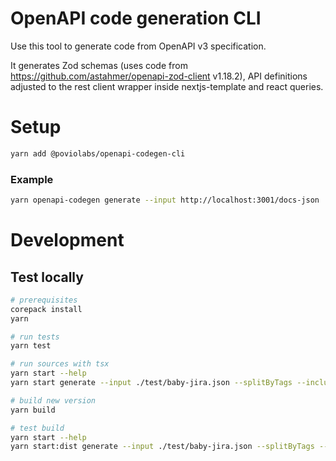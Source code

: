 # OpenAPI code generation CLI

Use this tool to generate code from OpenAPI v3 specification.

It generates Zod schemas (uses code from https://github.com/astahmer/openapi-zod-client v1.18.2), API definitions adjusted to the rest client wrapper inside nextjs-template and react queries.

# Setup

```bash
yarn add @poviolabs/openapi-codegen-cli
```

### Example

```bash
yarn openapi-codegen generate --input http://localhost:3001/docs-json
```

# Development

## Test locally

```bash
# prerequisites
corepack install
yarn

# run tests
yarn test

# run sources with tsx
yarn start --help
yarn start generate --input ./test/baby-jira.json --splitByTags --includeNamespaces --excludeTags=auth

# build new version
yarn build

# test build
yarn start --help
yarn start:dist generate --input ./test/baby-jira.json --splitByTags --includeNamespaces --excludeTags=auth
```
